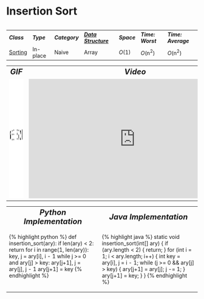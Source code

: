 # Insertion Sort
<table>
    <tr>
        <table>
            <tr>
                <td><strong><i>Class</i></strong></td>
                <td><strong><i>Type</i></strong></td>
                <td><strong><i>Category</i></strong></td>
                <td><strong><i><a href="/quickreference/DataStructures/DataStructures">Data Structure</a></i></strong></td>
                <td><strong><i>Space</i></strong></td>
                <td><strong><i>Time: Worst</i></strong></td>
                <td><strong><i>Time: Average</i></strong></td>
            </tr>
            <tr>
                <td><a href="/quickreference/Sorting/Sorting">Sorting</a></td>
                <td>In-place</td>
                <td>Naive</td>
                <td>Array</td>
                <td><i>O</i>(1)</td>
                <td><i>O</i>(n<sup>2</sup>)</td>
                <td><i>O</i>(n<sup>2</sup>)</td>
            </tr>
        </table>
    </tr>
    <tr>
        <table>
            <tr style="text-align: center; font-size:20px;">
                <td><strong><i>GIF</i></strong></td>
                <td><strong><i>Video</i></strong></td>
            </tr>
            <tr>
                <td><img src="InsertionSort.gif" alt="Insertion Sort GIF" style="width: auto; height: 315px;"/></td>
                <td><iframe width="560" height="315" src="https://www.youtube.com/embed/JU767SDMDvA" frameborder="0" allow="accelerometer; autoplay; encrypted-media; gyroscope; picture-in-picture" allowfullscreen></iframe></td>
            </tr>
        </table>
    </tr>
    <tr>
        <table>
            <tr style="text-align: center; font-size:20px;">
                <td><strong><i>Python Implementation</i></strong></td>
                <td><strong><i>Java Implementation</i></strong></td>
            </tr>
            <tr>
                <td class="code" markdown="block" style="vertical-align: top;">
                    
{% highlight python %}
def insertion_sort(ary):
    if len(ary) < 2: return
    for i in range(1, len(ary)):
        key, j = ary[i], i - 1
        while j >= 0 and ary[j] > key: 
            ary[j+1], j = ary[j], j - 1
        ary[j+1] = key
{% endhighlight %}

<td class="code" markdown="block" style="vertical-align: top;">
    
{% highlight java %}
static void insertion_sort(int[] ary) {
    if (ary.length < 2) { 
        return;
    }
    for (int i = 1; i < ary.length; i++) {
        int key = ary[i], j = i - 1;
        while (j >= 0 && ary[j] > key) {
            ary[j+1] = ary[j];
            j -= 1;
        } 
        ary[j+1] = key;
    }
}
{% endhighlight %}